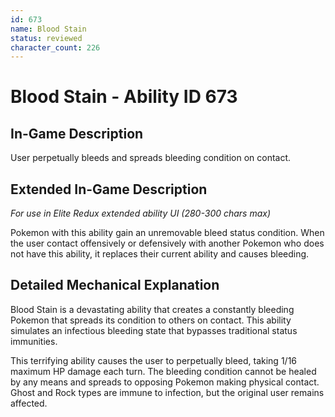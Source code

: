 ```yaml
---
id: 673
name: Blood Stain
status: reviewed
character_count: 226
---
```


# Blood Stain - Ability ID 673

## In-Game Description
User perpetually bleeds and spreads bleeding condition on contact.

## Extended In-Game Description
*For use in Elite Redux extended ability UI (280-300 chars max)*

Pokemon with this ability gain an unremovable bleed status condition. When the user contact offensively or defensively with another Pokemon who does not have this ability, it replaces their current ability and causes bleeding.

## Detailed Mechanical Explanation

Blood Stain is a devastating ability that creates a constantly bleeding Pokemon that spreads its condition to others on contact. This ability simulates an infectious bleeding state that bypasses traditional status immunities.

This terrifying ability causes the user to perpetually bleed, taking 1/16 maximum HP damage each turn. The bleeding condition cannot be healed by any means and spreads to opposing Pokemon making physical contact. Ghost and Rock types are immune to infection, but the original user remains affected.